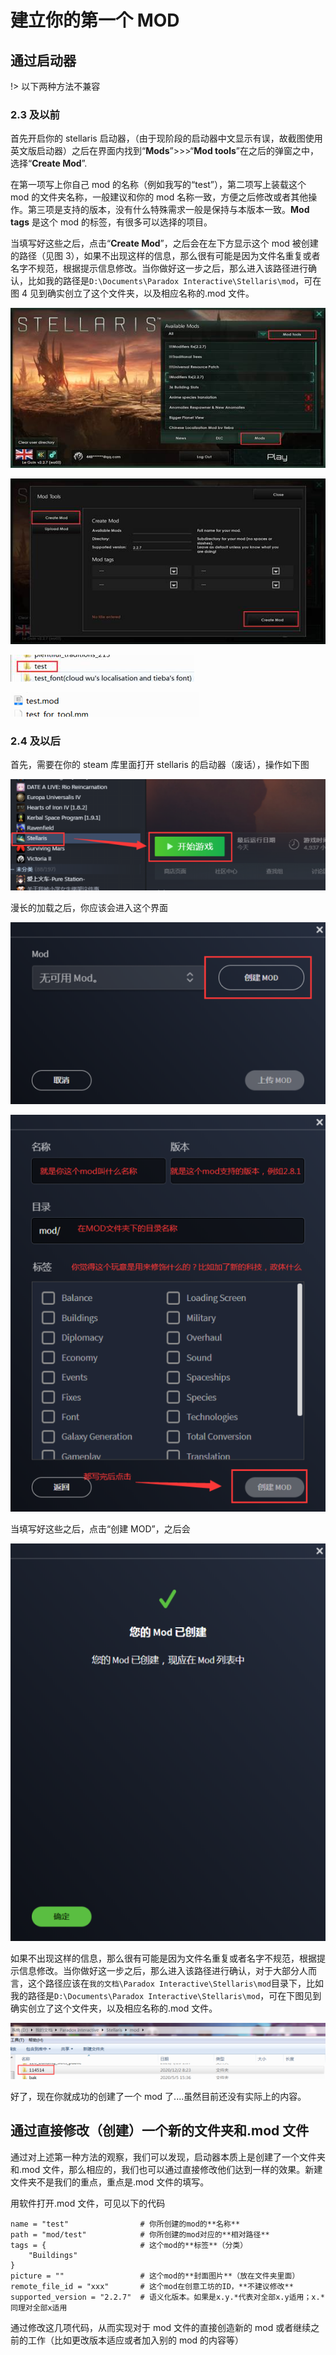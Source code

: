# 建立你的第一个 MOD

<script>
    redirect_github('your_first_mod.md')
</script>

## 通过启动器

!> 以下两种方法不兼容

### 2.3 及以前

首先开启你的 stellaris 启动器，（由于现阶段的启动器中文显示有误，故截图使用英文版启动器）之后在界面内找到“**Mods**”>>>“**Mod tools**”在之后的弹窗之中，选择“**Create Mod**”.

在第一项写上你自己 mod 的名称（例如我写的“test”），第二项写上装载这个 mod 的文件夹名称，一般建议和你的 mod 名称一致，方便之后修改或者其他操作。第三项是支持的版本，没有什么特殊需求一般是保持与本版本一致。**Mod tags** 是这个 mod 的标签，有很多可以选择的项目。

当填写好这些之后，点击“**Create Mod**”，之后会在左下方显示这个 mod 被创建的路径（见图 3），如果不出现这样的信息，那么很有可能是因为文件名重复或者名字不规范，根据提示信息修改。当你做好这一步之后，那么进入该路径进行确认，比如我的路径是`D:\Documents\Paradox Interactive\Stellaris\mod`，可在图 4 见到确实创立了这个文件夹，以及相应名称的.mod 文件。

![QQ图片20190510122353](your_first_mod.assets/your_first_mod.0.jpg)

![QQ图片20190510122350](your_first_mod.assets/your_first_mod.1.jpg)

![img](your_first_mod.assets/your_first_mod.2.jpg)

![img](your_first_mod.assets/your_first_mod.3.jpg)

### 2.4 及以后

首先，需要在你的 steam 库里面打开 stellaris 的启动器（废话），操作如下图

![img](your_first_mod.assets/your_first_mod.4.jpg)

漫长的加载之后，你应该会进入这个界面

![img](your_first_mod.assets/your_first_mod.5.jpg)

![img](your_first_mod.assets/your_first_mod.6.jpg)

当填写好这些之后，点击“创建 MOD”，之后会

![img](your_first_mod.assets/your_first_mod.7.jpg)

如果不出现这样的信息，那么很有可能是因为文件名重复或者名字不规范，根据提示信息修改。当你做好这一步之后，那么进入该路径进行确认，对于大部分人而言，这个路径应该在`我的文档\Paradox Interactive\Stellaris\mod`目录下，比如我的路径是`D:\Documents\Paradox Interactive\Stellaris\mod`，可在下图见到确实创立了这个文件夹，以及相应名称的.mod 文件。

![img](your_first_mod.assets/your_first_mod.8.jpg)

好了，现在你就成功的创建了一个 mod 了....虽然目前还没有实际上的内容。

## 通过直接修改（创建）一个新的文件夹和.mod 文件

通过对上述第一种方法的观察，我们可以发现，启动器本质上是创建了一个文件夹和.mod 文件，那么相应的，我们也可以通过直接修改他们达到一样的效果。新建文件夹不是我们的重点，重点是.mod 文件的填写。

用软件打开.mod 文件，可见以下的代码

```pdx
name = "test"                # 你所创建的mod的**名称**
path = "mod/test"            # 你所创建的mod对应的**相对路径**
tags = {                     # 这个mod的**标签**（分类）
    "Buildings"
}
picture = ""                 # 这个mod的**封面图片**（放在文件夹里面）
remote_file_id = "xxx"       # 这个mod在创意工坊的ID，**不建议修改**
supported_version = "2.2.7"  # 语义化版本。如果是x.y.*代表对全部x.y适用；x.*同理对全部x适用
```

通过修改这几项代码，从而实现对于 mod 文件的直接创造新的 mod 或者继续之前的工作（比如更改版本适应或者加入别的 mod 的内容等）
